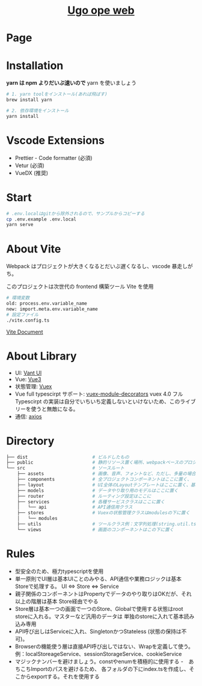 <h1 align="center">
  <a href="https://mirarobotics.io/" target="_blank">Ugo ope web</a>
</h1>

# Page


# Installation

<b>yarn は npm よりだいぶ速いので</b> yarn を使いましょう

```bash
# 1. yarn toolをインストール(あれば飛ばす)
brew install yarn

# 2. 依存環境をインストール
yarn install
```

# Vscode Extensions
- Prettier - Code formatter (必須)
- Vetur (必須)
- VueDX (推奨)

# Start

```bash
# .env.localはgitから除外されるので、サンプルからコピーする
cp .env.example .env.local
yarn serve
```

# About Vite

<p>Webpack はプロジェクトが大きくなるとだいぶ遅くなるし、vscode 暴走しがち。</p>
<p>このプロジェクトは次世代の frontend 構築ツール Vite を使用</p>

```bash
# 環境変数
old: process.env.variable_name
new: import.meta.env.variable_name
# 設定ファイル
./vite.config.ts
```

[Vite Document](https://vitejs.dev/)

# About Library

- UI: [Vant UI](https://youzan.github.io/vant/v3/#/en-US)
- Vue: [Vue3](https://v3.vuejs.org/guide/introduction.html)
- 状態管理: [Vuex](https://next.vuex.vuejs.org/)
- Vue full typescirpt サポート: [vuex-module-decorators](https://qiita.com/tsrnk/items/fd95c3d8013d0795a260) vuex 4.0 フル Typescirpt の実装は自分でいちいち定義しないといけないため、このライブリーを使うと無敵になる。
- 通信: [axios](https://github.com/axios/axios)

# Directory
```bash
├── dist                        # ビルドしたもの 
├── public                      # 静的リソース置く場所、webpackベースのプロジェクトと違ってindex.htmlここにない
└── src                         # ソースルート 
    ├── assets                  # 画像、音声、フォントなど、ただし、多量の場合ビルドしたBundleサイズが膨大になるため、Clouldに置くのはおすすめ
    ├── components              # 全プロジェクトコンポーネントはここに置く、
    ├── layout                  # UI全体のLayoutテンプレートはここに置く、基本認証不要の画面用のレイアウトと認証必須の画面用のレイアウト
    ├── models                  # データやり取り用のモデルはここに置く
    ├── router                  # ルーティング設定はここに
    ├── services                # 各種サービスクラスはここに置く
    │   └── api                 # API通信用クラス
    ├── stores                  # Vuexの状態管理クラスはmodulesの下に置く
    │   └── modules
    ├── utils                   # ツールクラス例：文字列処理(string.util.ts)、UI処理(ui.util.ts)
    └── views                   # 画面のコンポーネントはこの下に置く
```

# Rules
- 型安全のため、極力typescriptを使用
- 単一原則でUI層は基本UIことのみやる、API通信や業務ロジックは基本 Storeで処理する。  UI <=> Store <=> Service
- 親子関係のコンポーネントはPropertyでデータのやり取りはOKだが、それ以上の階層は基本 Store経由でやる
- Store層は基本一つの画面で一つのStore、Globalで使用する状態はroot storeに入れる。マスターなど汎用のデータは 単独のstoreに入れて基本読み込み専用
- API呼び出しはServiceに入れ、SingletonかつStateless (状態の保持は不可)。
- Browserの機能使う層は直接API呼び出しではない、Wrapを定義して使う。例：localStoreageService、sessionStorageService、cookieService
- マジックナンバーを避けましょう。constやenumを積極的に使用する
-　あちこちImportのパスを避けるため、 各フォルダの下にindex.tsを作成し、そこからexportする。それを使用する